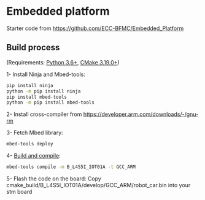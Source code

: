# Embedded platform

Starter code from https://github.com/ECC-BFMC/Embedded_Platform

## Build process

(Requirements: [Python 3.6+](https://www.python.org/downloads/), [CMake 3.19.0+](https://cmake.org/download/))

1- Install Ninja and Mbed-tools:
```sh
pip install ninja
python -m pip install ninja
pip install mbed-tools
python -m pip install mbed-tools
```

2- Install cross-compiler from https://developer.arm.com/downloads/-/gnu-rm

3- Fetch Mbed library:
```sh
mbed-tools deploy
```

4- [Build and compile](https://os.mbed.com/docs/mbed-os/v6.16/build-tools/use.html):
```sh
mbed-tools compile -m B_L4S5I_IOT01A -t GCC_ARM
```

5- Flash the code on the board:
Copy cmake_build/B_L4S5I_IOT01A/develop/GCC_ARM/robot_car.bin into your stm board
